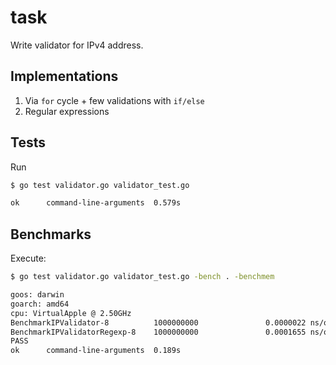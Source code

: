 # task

Write validator for IPv4 address.

## Implementations

1. Via `for` cycle + few validations with `if/else`
2. Regular expressions

## Tests

Run

```bash
$ go test validator.go validator_test.go

ok      command-line-arguments  0.579s
```

## Benchmarks

Execute:

```bash
$ go test validator.go validator_test.go -bench . -benchmem

goos: darwin
goarch: amd64
cpu: VirtualApple @ 2.50GHz
BenchmarkIPValidator-8          1000000000               0.0000022 ns/op               0 B/op          0 allocs/op
BenchmarkIPValidatorRegexp-8    1000000000               0.0001655 ns/op               0 B/op          0 allocs/op
PASS
ok      command-line-arguments  0.189s
```
